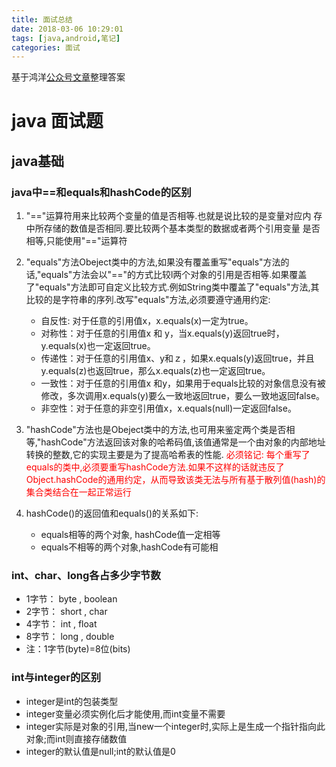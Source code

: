 ```yaml
---
title: 面试总结
date: 2018-03-06 10:29:01
tags: [java,android,笔记]
categories: 面试
---
```

基于鸿洋[公众号文章](http://mp.weixin.qq.com/s/p3l9wr4DX976Lr62-dYe8w)整理答案

# java 面试题
## java基础
###  java中==和equals和hashCode的区别

<!--more-->

1. "=="运算符用来比较两个变量的值是否相等.也就是说比较的是变量对应内
存中所存储的数值是否相同.要比较两个基本类型的数据或者两个引用变量
是否相等,只能使用"=="运算符
2. "equals"方法Obeject类中的方法,如果没有覆盖重写"equals"方法的话,"equals"方法会以"=="的方式比较l两个对象的引用是否相等.如果覆盖了"equals"方法即可自定义比较方式.例如String类中覆盖了"equals"方法,其比较的是字符串的序列.改写"equals"方法,必须要遵守通用约定: 
	* 自反性: 对于任意的引用值x，x.equals(x)一定为true。
	* 对称性：对于任意的引用值x 和 y，当x.equals(y)返回true时，y.equals(x)也一定返回true。 
	* 传递性：对于任意的引用值x、y和ｚ，如果x.equals(y)返回true，并且y.equals(z)也返回true，那么x.equals(z)也一定返回true。
	*  一致性：对于任意的引用值x 和y，如果用于equals比较的对象信息没有被修改，多次调用x.equals(y)要么一致地返回true，要么一致地返回false。
	* 非空性：对于任意的非空引用值x，x.equals(null)一定返回false。
3. "hashCode"方法也是Obeject类中的方法,也可用来鉴定两个类是否相等,"hashCode"方法返回该对象的哈希码值,该值通常是一个由对象的内部地址转换的整数,它的实现主要是为了提高哈希表的性能.
<font color=#ff0000 >必须铭记: 每个重写了equals的类中,必须要重写hashCode方法.如果不这样的话就违反了Object.hashCode的通用约定，从而导致该类无法与所有基于散列值(hash)的集合类结合在一起正常运行</font>

4. hashCode()的返回值和equals()的关系如下:
	* equals相等的两个对象, hashCode值一定相等
	* equals不相等的两个对象,hashCode有可能相

### int、char、long各占多少字节数
* 1字节： byte , boolean
* 2字节： short , char
* 4字节： int , float
* 8字节： long , double
* 注：1字节(byte)=8位(bits)

### int与integer的区别
* integer是int的包装类型
* integer变量必须实例化后才能使用,而int变量不需要
* integer实际是对象的引用,当new一个integer时,实际上是生成一个指针指向此对象;而int则直接存储数值
* integer的默认值是null;int的默认值是0

